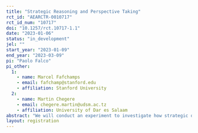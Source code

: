 ```yaml
---
title: "Strategic Reasoning and Perspective Taking"
rct_id: "AEARCTR-0010717"
rct_id_num: "10717"
doi: "10.1257/rct.10717-1.1"
date: "2023-01-06"
status: "in_development"
jel: ""
start_year: "2023-01-09"
end_year: "2023-03-09"
pi: "Paolo Falco"
pi_other:
  1:
    - name: Marcel Fafchamps
    - email: fafchamp@stanford.edu
    - affiliation: Stanford University
  2:
    - name: Martin Chegere
    - email: chegere.martin@udsm.ac.tz
    - affiliation: University of Dar es Salaam
abstract: "We will conduct an experiment to investigate how strategic decisions are affected by information about the opponent’s characteristics. Subjects will play a series of 22 guessing tasks where they will have to guess a number as close as possible to an anonymous opponent’s guess times a multiplier. By means of randomized treatments, we will study how their decisions are affected by revealing specific information about the opponent. In doing so, we will leverage a growing literature on perspective-taking, which suggests that being able to take someone else’s perspective may guide decision-making in strategic settings."
layout: registration
---
```



